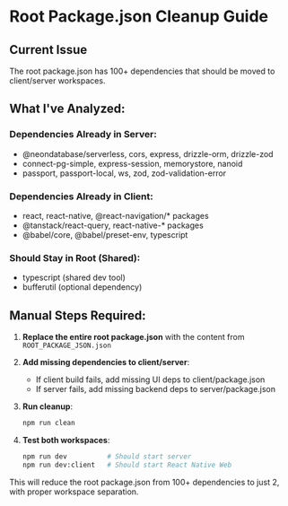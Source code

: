 # Root Package.json Cleanup Guide

## Current Issue
The root package.json has 100+ dependencies that should be moved to client/server workspaces.

## What I've Analyzed:

### Dependencies Already in Server:
- @neondatabase/serverless, cors, express, drizzle-orm, drizzle-zod
- connect-pg-simple, express-session, memorystore, nanoid
- passport, passport-local, ws, zod, zod-validation-error

### Dependencies Already in Client:
- react, react-native, @react-navigation/* packages
- @tanstack/react-query, react-native-* packages
- @babel/core, @babel/preset-env, typescript

### Should Stay in Root (Shared):
- typescript (shared dev tool)
- bufferutil (optional dependency)

## Manual Steps Required:

1. **Replace the entire root package.json** with the content from `ROOT_PACKAGE_JSON.json`

2. **Add missing dependencies to client/server**:
   - If client build fails, add missing UI deps to client/package.json
   - If server fails, add missing backend deps to server/package.json

3. **Run cleanup**:
   ```bash
   npm run clean
   ```

4. **Test both workspaces**:
   ```bash
   npm run dev          # Should start server
   npm run dev:client   # Should start React Native Web
   ```

This will reduce the root package.json from 100+ dependencies to just 2, with proper workspace separation.